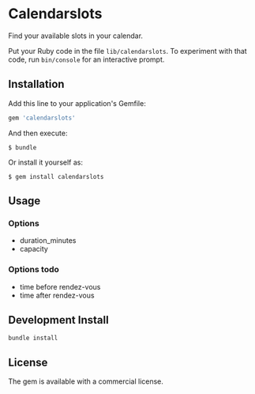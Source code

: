 # Calendarslots
Find your available slots in your calendar.

Put your Ruby code in the file `lib/calendarslots`. 
To experiment with that code, run `bin/console` for an interactive prompt.

## Installation

Add this line to your application's Gemfile:

```ruby
gem 'calendarslots'
```

And then execute:

    $ bundle

Or install it yourself as:

    $ gem install calendarslots

## Usage

### Options 

- duration_minutes
- capacity

### Options todo 

- time before rendez-vous
- time after rendez-vous

## Development Install

`bundle install`

## License

The gem is available with a commercial license.

